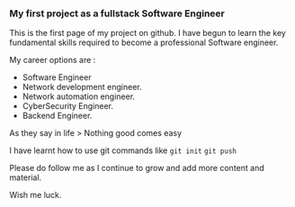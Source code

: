 ### My first project as a fullstack Software Engineer

This is the first page of my project on github.
I have begun to learn the key fundamental skills required to become a professional Software engineer. 

My career options are :

* Software Engineer
* Network development engineer.
* Network automation engineer.
* CyberSecurity Engineer.
* Backend Engineer.

As they say in life > Nothing good comes easy

I have learnt how to use git commands like
`git init`
`git push`

Please do follow me as I continue to grow and add more content and material.

Wish me luck.
